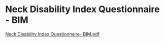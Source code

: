 # Neck Disability Index Questionnaire - BIM

[Neck Disability Index Questionnaire- BIM.pdf](Neck%20Disability%20Index%20Questionnaire%20-%20BIM%2083398eaea15e4149bc0800524282f957/Neck_Disability_Index_Questionnaire-_BIM.pdf)
